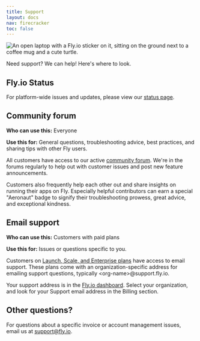 ```yaml
---
title: Support
layout: docs
nav: firecracker
toc: false
---
```


<img src="/static/images/support.jpg" srcset="/static/images/support@2x.jpg 2x" alt="An open laptop with a Fly.io sticker on it, sitting on the ground next to a coffee mug and a cute turtle.">

Need support? We can help! Here's where to look.

## Fly.io Status 
For platform-wide issues and updates, please view our [status page](https://status.flyio.net/).

## Community forum 
**Who can use this:** Everyone

**Use this for:** General questions, troubleshooting advice, best practices, and sharing tips with other Fly users.

All customers have access to our active [community forum](https://community.fly.io). We&#39;re in the forums regularly to help out with customer issues and post new feature announcements.

Customers also frequently help each other out and share insights on running their apps on Fly.  Especially helpful contributors can earn a special "Aeronaut" badge to signify their troubleshooting prowess, great advice, and exceptional kindness.

## Email support
**Who can use this:** Customers with paid plans

**Use this for:**  Issues or questions specific to you.

Customers on [Launch, Scale, and Enterprise plans](https://fly.io/plans) have access to email support. These plans come with an organization-specific address for emailing support questions, typically &lt;org-name&gt;@support.fly.io.

Your support address is in the [Fly.io dashboard](https://fly.io/dashboard). Select your organization, and look for your Support email address in the Billing section.

## Other questions?
For questions about a specific invoice or  account management issues, email us at [support@fly.io](mailto:support@fly.io).

